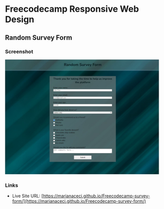 # Freecodecamp Responsive Web Design

## Random Survey Form

### Screenshot

![](./screenshot.jpg)

### Links

- Live Site URL: [https://marianaceci.github.io/Freecodecamp-survey-form/](https://marianaceci.github.io/Freecodecamp-survey-form/)
